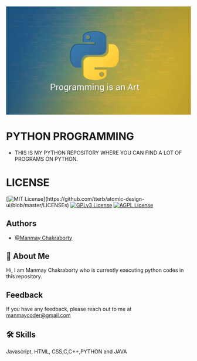 <!-- ![Logo](image/py.jpg) -->
<kbd>![image](image/py.JPG)</kbd>

    
# PYTHON PROGRAMMING
 -  THIS IS MY PYTHON REPOSITORY WHERE YOU CAN FIND A LOT OF PROGRAMS ON PYTHON.
# LICENSE


[![MIT License](https://img.shields.io/apm/l/atomic-design-ui.svg?)](https://github.com/tterb/atomic-design-ui/blob/master/LICENSEs)
[![GPLv3 License](https://img.shields.io/badge/License-GPL%20v3-yellow.svg)](https://opensource.org/licenses/)
[![AGPL License](https://img.shields.io/badge/license-AGPL-blue.svg)](http://www.gnu.org/licenses/agpl-3.0)



## Authors

- [@Manmay Chakraborty](https://www.github.com/manmay2)


## 🚀 About Me
Hi, I am Manmay Chakraborty who is currently executing python codes in this repository.




## Feedback

If you have any feedback, please reach out to me at manmaycoder@gmail.com


## 🛠 Skills
Javascript, HTML, CSS,C,C++,PYTHON and JAVA



 
